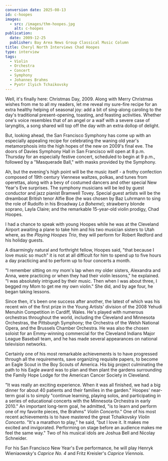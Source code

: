 ```yaml
---
conversion date: 2025-08-13
id: c-hoopes
images:
  - src: /images/thm-hoopes.jpg
    alt: c-hoopes
publication:
  date: 2009-12-25
  publisher: Bay Area News Group Classical Music Column
title: Cheryl North Interviews Chad Hoopes
type: interview
tags:
  - Violin
  - Orchestra
  - Concert
  - Symphony
  - Johannes Brahms
  - Pyotr Ilyich Tchaikovsky
---
```

 Well, it's finally here: Christmas Day, 2009. Along with Merry Christmas wishes from me to all my readers, let me reveal my sure-fire recipe for an extra healthy helping of seasonal joy: add a bit of sing-along caroling to the day's traditional present-opening, toasting, and feasting activities. Whether one's voice resembles that of an angel or a waif with a severe case of laryngitis, a song shared will top off the day with an extra dollop of delight.

 But, looking ahead, the San Francisco Symphony has come up with an especially appealing recipe for celebrating the waning old year's metamorphosis into the high hopes of the new on 2009's final eve. The doors of Davies Symphony Hall in San Francisco will open at 8 p.m. Thursday for an especially festive concert, scheduled to begin at 9 p.m., followed by a "Masquerade Ball," with masks provided by the Symphony.

 Ah, but the evening's high point will be the music itself - a frothy confection composed of 19th century Viennese waltzes, polkas, and tunes from operettas, along with a bevy of costumed dancers and other special New Year's Eve surprises. The symphony musicians will be led by guest conductor and jazz pianist Bramwell Tovey. Special guest artists will be the dreamboat British tenor Alfie Boe (he was chosen by Baz Luhrmann to sing the role of Rudolfo in his Broadway *La Boheme*); strawberry blonde soprano, Layla Claire; and the remarkable 15-year-old violin prodigy, Chad Hoopes.

 I had a chance to speak with young Hoopes while he was at the Cleveland Airport awaiting a plane to take him and his two musician sisters to Utah where, as the *Playing Hoopes Trio*, they will perform for Robert Redford and his holiday guests.

 A disarmingly natural and forthright fellow, Hoopes said, "that because I love music so much" it is not at all difficult for him to spend up to five hours a day practicing and to perform up to four concerts a month.

 "I remember sitting on my mom's lap when my older sisters, Alexandra and Anna, were practicing or when they had their violin lessons," he explained. "I was absolutely intrigued by their music. Then when I was about three, I begged my Mom to get me my own violin." She did, and by age four, he began taking lessons.

 Since then, it's been one success after another, the latest of which was his recent win of the first prize in the Young Artists' division of the 2008 Yehudi Menuhin Competition in Cardiff, Wales. He's played with numerous orchestras throughout the world, including the Cleveland and Minnesota Orchestras, the Pittsburgh Symphony; the Orchestra of the Welsh National Opera, and the Brussels Chamber Orchestra. He was also the chosen soloist for an Emmy-winning commercial for the Cleveland Indians Major League Baseball team, and he has made several appearances on national television networks.

 Certainly one of his most remarkable achievements is to have progressed through all the requirements, save organizing requisite papers, to become an Eagle Scout in the Boy Scouts of America. His big project culminating the path to his Eagle award was to plan and then plant the gardens surrounding the Family Hope Lodge for the American Cancer Society in Cleveland.

 "It was really an exciting experience. When it was all finished, we had a big dinner for about 40 patients and their families in the garden."
 Hoopes' near-term goal is to simply "continue learning, playing solos, and participating in a series of educational concerts with the Minnesota Orchestra in early 2010." An important long-term goal, he admitted, "is to learn and perform one of my favorite pieces, the Brahms" *Violin Concerto*."
 One of his most recent achievements is to have mastered the great Tchaikovsky *Violin Concerto*. "It's a marathon to play," he said, "but I love it. It makes me excited and invigorated. Performing on stage before an audience makes me feel the same way." Two of his musical idols are Joshua Bell and Nicolay Schneider.

 For his San Francisco New Year's Eve performance, he will play Henryk Wieniaowsky's *Caprice No. 4* and Fritz Kreisler's *Caprice Viennois.*

